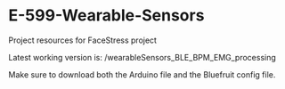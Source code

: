 # E-599-Wearable-Sensors
Project resources for FaceStress project

Latest working version is: /wearableSensors_BLE_BPM_EMG_processing

Make sure to download both the Arduino file and the Bluefruit config file.
